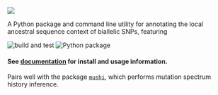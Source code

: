 ![](docsrc/_static/logo.png)

A Python package and command line utility for annotating the local ancestral sequence context of biallelic SNPs, featuring

![build and test](https://github.com/harrispopgen/mutyper/workflows/build%20and%20test/badge.svg)
![Python package](https://github.com/harrispopgen/mutyper/workflows/Python%20package/badge.svg)

#### See [documentation](https://harrispopgen.github.io/mutyper) for install and usage information.

Pairs well with the package [`mushi`](https://github.com/harrispopgen/mushi), which performs mutation spectrum history inference.
